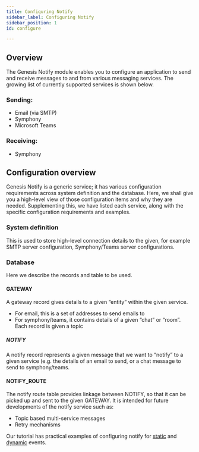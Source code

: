 ```yaml
---
title: Configuring Notify
sidebar_label: Configuring Notify
sidebar_position: 1
id: configure

---
```

## Overview

The Genesis Notify module enables you to configure an application to send and receive messages to and from various messaging services.
The growing list of currently supported services is shown below.

### Sending:

* Email (via SMTP)
* Symphony
* Microsoft Teams

### Receiving:

* Symphony

## Configuration overview

Genesis Notify is a generic service; it has various configuration requirements across system definition and the database. Here, we shall give you a high-level view of those configuration items and why they are needed. Supplementing this, we have listed each service, along with the specific configuration requirements and examples.

### System definition

This is used to store high-level connection details to the given, for example SMTP server configuration, Symphony/Teams server configurations.

### Database
Here we describe the records and table to be used.

#### GATEWAY

A gateway record gives details to a given “entity” within the given service.

* For email, this is a set of addresses to send emails to
* For symphony/teams, it contains details of a given “chat” or “room”. Each record is given a topic

##### NOTIFY

A notify record represents a given message that we want to “notify” to a given service (e.g. the details of an email to send, or a chat message to send to symphony/teams.

#### NOTIFY_ROUTE

The notify route table provides linkage between NOTIFY, so that it can be picked up and sent to the given GATEWAY. It is intended for future developments of the notify service such as:

* Topic based multi-service messages
* Retry mechanisms
 

Our tutorial has practical examples of configuring notify for [static](tutorials/building-an-application/events/static-events/) and [dynamic](/tutorials/building-an-application/events/dynamic-events/) events.